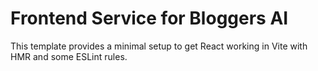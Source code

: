 # Frontend Service for Bloggers AI

This template provides a minimal setup to get React working in Vite with HMR and some ESLint rules.

